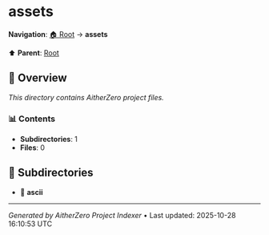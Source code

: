 # assets

**Navigation**: [🏠 Root](../index.md) → **assets**

⬆️ **Parent**: [Root](../index.md)

## 📖 Overview

*This directory contains AitherZero project files.*

### 📊 Contents

- **Subdirectories**: 1
- **Files**: 0

## 📁 Subdirectories

- 📂 **ascii**

---

*Generated by AitherZero Project Indexer* • Last updated: 2025-10-28 16:10:53 UTC

